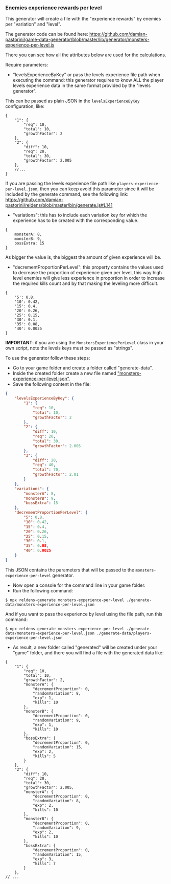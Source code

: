 ### Enemies experience rewards per level

This generator will create a file with the "experience rewards" by enemies per "variation" and "level".

The generator code can be found here: https://github.com/damian-pastorini/game-data-generator/blob/master/lib/generator/monsters-experience-per-level.js

There you can see how all the attributes below are used for the calculations.

Require parameters:
- "levelsExperienceByKey" or pass the levels experience file path when executing the command: this generator requires to know ALL the player levels experience data in the same format provided by the "levels generator".

This can be passed as plain JSON in the `levelsExperienceByKey` configuration, like:
```
{
    "1": {
        "req": 10,
        "total": 10,
        "growthFactor": 2
    },
    "2": {
        "diff": 10,
        "req": 20,
        "total": 30,
        "growthFactor": 2.005
    },
    //...
}
```
If you are passing the levels experience file path like `players-experience-per-level.json`, then you can keep avoid this parameter since it will be included by the generate command, see the following link:
https://github.com/damian-pastorini/reldens/blob/master/bin/generate.js#L141

- "variations": this has to include each variation key for which the experience has to be created with the corresponding value. 
```
{
    monsterA: 8,
    monsterB: 9,
    bossExtra: 15
}
```
As bigger the value is, the biggest the amount of given experience will be.
- "decrementProportionPerLevel": this property contains the values used to decrease the proportion of experience given per level, this way high level enemies will give less experience in proportion in order to increase the required kills count and by that making the leveling more difficult.
```
{
    '5': 0.8,
    '10': 0.42,
    '15': 0.4,
    '20': 0.26,
    '25': 0.15,
    '30': 0.1,
    '35': 0.08,
    '40': 0.0025
}
```

**IMPORTANT**: if you are using the `MonstersExperiencePerLevel` class in your own script, note the levels keys must be passed as "strings".

To use the generator follow these steps:

- Go to your game folder and create a folder called "generate-data".
- Inside the created folder create a new file named ["monsters-experience-per-level.json"](../examples/generate-data/monsters-experience-per-level.json).
- Save the following content in the file:
```json
{
    "levelsExperienceByKey": {
        "1": {
            "req": 10,
            "total": 10,
            "growthFactor": 2
        },
        "2": {
            "diff": 10,
            "req": 20,
            "total": 30,
            "growthFactor": 2.005
        },
        "3": {
            "diff": 20,
            "req": 40,
            "total": 70,
            "growthFactor": 2.01
        }
    },
    "variations": {
        "monsterA": 8,
        "monsterB": 9,
        "bossExtra": 15
    },
    "decrementProportionPerLevel": {
        "5": 0.8,
        "10": 0.42,
        "15": 0.4,
        "20": 0.26,
        "25": 0.15,
        "30": 0.1,
        "35": 0.08,
        "40": 0.0025
    }
}
```
This JSON contains the parameters that will be passed to the `monsters-experience-per-level` generator.

- Now open a console for the command line in your game folder.
- Run the following command:
```
$ npx reldens-generate monsters-experience-per-level ./generate-data/monsters-experience-per-level.json
```
And if you want to pass the experience by level using the file path, run this command:
```
$ npx reldens-generate monsters-experience-per-level ./generate-data/monsters-experience-per-level.json ./generate-data/players-experience-per-level.json
```
- As result, a new folder called "generated" will be created under your "game" folder, and there you will find a file with the generated data like:
```
{
    "1": {
        "req": 10,
        "total": 10,
        "growthFactor": 2,
        "monsterA": {
            "decrementProportion": 0,
            "randomVariation": 8,
            "exp": 1,
            "kills": 10
        },
        "monsterB": {
            "decrementProportion": 0,
            "randomVariation": 9,
            "exp": 1,
            "kills": 10
        },
        "bossExtra": {
            "decrementProportion": 0,
            "randomVariation": 15,
            "exp": 2,
            "kills": 5
        }
    },
    "2": {
        "diff": 10,
        "req": 20,
        "total": 30,
        "growthFactor": 2.005,
        "monsterA": {
            "decrementProportion": 0,
            "randomVariation": 8,
            "exp": 2,
            "kills": 10
        },
        "monsterB": {
            "decrementProportion": 0,
            "randomVariation": 9,
            "exp": 2,
            "kills": 10
        },
        "bossExtra": {
            "decrementProportion": 0,
            "randomVariation": 15,
            "exp": 3,
            "kills": 7
        }
    },
// ...
```
